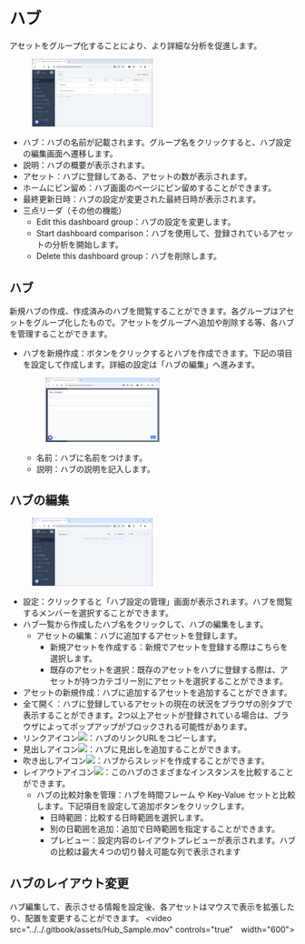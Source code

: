 # ハブ

アセットをグループ化することにより、より詳細な分析を促進します。

<figure><img src="../../.gitbook/assets/Hub_Page_Initial_jp.png" alt="ハブページ" width="50%"><figcaption></figcaption></figure>

* ハブ：ハブの名前が記載されます。グループ名をクリックすると、ハブ設定の編集画面へ遷移します。
* 説明：ハブの概要が表示されます。
* アセット：ハブに登録してある、アセットの数が表示されます。
* ホームにピン留め：ハブ画面のページにピン留めすることができます。
* 最終更新日時：ハブの設定が変更された最終日時が表示されます。
* 三点リーダ（その他の機能）
  * Edit this dashboard group：ハブの設定を変更します。
  * Start dashboard comparison：ハブを使用して、登録されているアセットの分析を開始します。
  * Delete this dashboard group：ハブを削除します。

## ハブ

新規ハブの作成、作成済みのハブを閲覧することができます。各グループはアセットをグループ化したもので。アセットをグループへ追加や削除する等、各ハブを管理することができます。

*   ハブを新規作成：ボタンをクリックするとハブを作成できます。下記の項目を設定して作成します。詳細の設定は「ハブの編集」へ進みます。

    <figure><img src="../../.gitbook/assets/create_new_hub_jp.png" alt="ハブ作成" width="50%"><figcaption></figcaption></figure>

    * 名前：ハブに名前をつけます。
    * 説明：ハブの説明を記入します。

## ハブの編集

<figure><img src="../../.gitbook/assets/hubs_setting_jp.png" width="50%" alt="ハブ編集"></figure>

- 設定：クリックすると「ハブ設定の管理」画面が表示されます。ハブを閲覧するメンバーを選択することができます。
- ハブ一覧から作成したハブ名をクリックして、ハブの編集をします。
    - アセットの編集：ハブに追加するアセットを登録します。
        - 新規アセットを作成する：新規でアセットを登録する際はこちらを選択します。
        - 既存のアセットを選択：既存のアセットをハブに登録する際は、アセットが持つカテゴリー別にアセットを選択することができます。
- アセットの新規作成：ハブに追加するアセットを追加することができます。
- 全て開く：ハブに登録しているアセットの現在の状況をブラウザの別タブで表示することができます。2つ以上アセットが登録されている場合は、ブラウザによってポップアップがブロックされる可能性があります。
- リンクアイコン![](../../.gitbook/assets/link_icon.png)：ハブのリンクURLをコピーします。
- 見出しアイコン![](../../.gitbook/assets/Hub_index.png)：ハブに見出しを追加することができます。
- 吹き出しアイコン![](../../.gitbook/assets/Hub_bubble.png)：ハブからスレッドを作成することができます。
- レイアウトアイコン![](../../.gitbook/assets/Hub_layout.png)：このハブのさまざまなインスタンスを比較することができます。
    - ハブの比較対象を管理：ハブを時間フレーム や Key-Value セットと比較します。下記項目を設定して追加ボタンをクリックします。
        - 日時範囲：比較する日時範囲を選択します。
        - 別の日範囲を追加：追加で日時範囲を指定することができます。
        - プレビュー：設定内容のレイアウトプレビューが表示されます。ハブの比較は最大４つの切り替え可能な列で表示されます

## ハブのレイアウト変更
ハブ編集して、表示させる情報を設定後、各アセットはマウスで表示を拡張したり、配置を変更することができます。
<video src="../../.gitbook/assets/Hub_Sample.mov" controls="true"　width="600"></video>